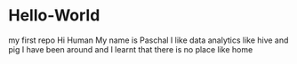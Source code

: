 # Hello-World
my first repo
Hi Human 
My name is Paschal I like data analytics like hive and pig
I have been around and I learnt that there is no place like home
